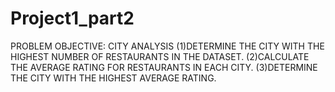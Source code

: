 # Project1_part2
PROBLEM OBJECTIVE: CITY ANALYSIS  (1)DETERMINE THE CITY WITH THE HIGHEST NUMBER OF RESTAURANTS IN THE DATASET.  (2)CALCULATE THE AVERAGE RATING FOR RESTAURANTS IN EACH CITY.  (3)DETERMINE THE CITY WITH THE HIGHEST AVERAGE RATING.
